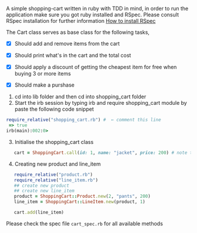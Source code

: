 A simple shopping-cart written in ruby with TDD in mind, in order to run the application make sure you got ruby installed and RSpec. Please consult RSpec installation for further information [How to install RSpec](https://relishapp.com/rspec/docs/gettingstarted)

The Cart class serves as base class for the following tasks,

- [X] Should add and remove items from the cart
- [X] Should print what's in the cart and the total cost
- [X] Should apply a discount of getting the cheapest item for free when buying 3 or more items
- [X] Should make a purshase


1. cd into lib folder and then cd into shopping_cart folder
2. Start the irb session by typing irb and require shopping_cart module by paste the following code snippet

```ruby
require_relative("shopping_cart.rb") #  ← comment this line
 => true
irb(main):002:0>
```

3. Initialise the shopping_cart class 

```ruby
   cart = ShoppingCart.call(id: 1, name: "jacket", price: 200) # note that these arguments are required!
```

4. Creating new product and line_item

```ruby
   require_relative("product.rb")
   require_relative("line_item.rb")
   ## create new product
   ## create new line_item
   product = ShoppingCart::Product.new(2, "pants", 200)
   line_item = ShoppingCart::LineItem.new(product, 1)

   cart.add(line_item)
```

Please check the spec file `cart_spec.rb` for all available methods

